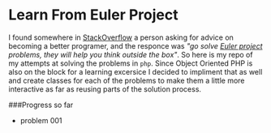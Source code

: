 Learn From Euler Project
========================

I found somewhere in [StackOverflow](http://stackoverflow.com/) a person asking for advice on becoming a better programer, and the responce was *"go solve [Euler project](http://projecteuler.net/) problems, they will help you think outside the box"*.  So here is my repo of my attempts at solving the problems in `php`.  Since Object Oriented PHP is also on the block for a learning excersice I decided to impliment that as well and create classes for each of the problems to make them a little more interactive as far as reusing parts of the solution process.

###Progress so far

- problem 001